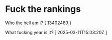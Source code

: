 # Fuck the rankings

Who the hell am I?
{ 13402489 }

What fucking year is it?
[ 2025-03-11T15:03:20Z ]
